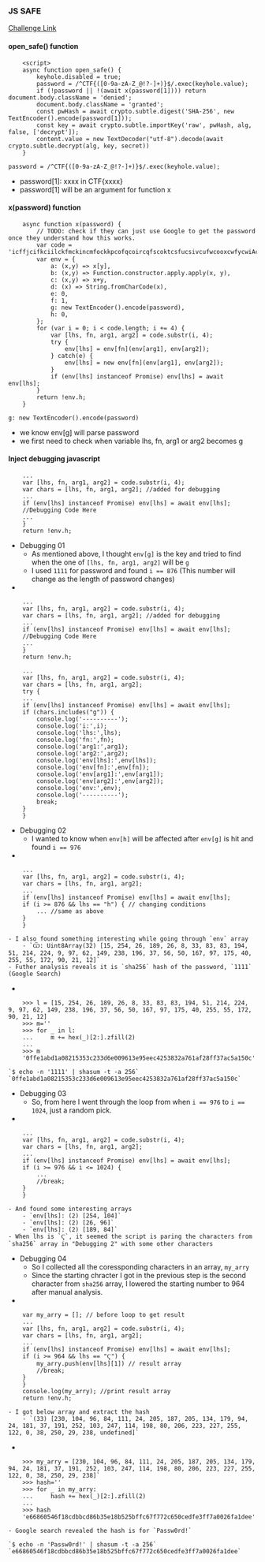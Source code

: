 ### JS SAFE
[Challenge Link](https://capturetheflag.withgoogle.com/?#beginners/web-js-safe-1)

#### open_safe() function

		<script>
		async function open_safe() {
			keyhole.disabled = true;
  			password = /^CTF{([0-9a-zA-Z_@!?-]+)}$/.exec(keyhole.value);
  			if (!password || !(await x(password[1]))) return document.body.className = 'denied';
  			document.body.className = 'granted';
  			const pwHash = await crypto.subtle.digest('SHA-256', new TextEncoder().encode(password[1])); 
  			const key = await crypto.subtle.importKey('raw', pwHash, alg, false, ['decrypt']);
  			content.value = new TextDecoder("utf-8").decode(await crypto.subtle.decrypt(alg, key, secret))
		}


`password = /^CTF{([0-9a-zA-Z_@!?-]+)}$/.exec(keyhole.value);`

- password[1]: xxxx in CTF{xxxx}
- password[1] will be an argument for function x

#### x(password) function

		async function x(password) {
    		// TODO: check if they can just use Google to get the password once they understand how this works.
		    var code = 'icffjcifkciilckfmckincmfockkpcofqcoircqfscoktcsfucsivcufwcooxcwfycwiAcyfBcwkCcBfDcBiEcDfFcwoGcFfHcFiIcHfJcFkKcJfLcJiMcLfNcwwOcNNPcOOQcPORcQNScRkTcSiUcONVcUoWcOwXcWkYcVkЀcYiЁcЀfЂcQoЃcЂkЄcЃfЅcPNІcЅwЇcІoЈcЇiЉcЈfЊcPkЋcЊiЌcІiЍcЌfЎcWoЏcЎkАcЏiБcІkВcБfГcNkДcГfЕcЇkЖcЕiЗcЖfИcRwЙcИoКcЙkЛcUkМcЛiНcМfОcИkПcОiРcПfСcUwТcСiУcQkФcУiХcЃiЦcQwЧcЦoШcЧkЩcШiЪcЩfЫcRiЬcЫfЭcКiЮcЭfЯcСoаcЯiбcГiвcЙiгcRoдcгkеcдiжdТaзcЛfиdзaжcжийcСkкdйaжcжклcйfмdлaжcжмнdТaжcжноdЀaжcжопdNaжcжпрcUiсcрfтdсaуdЁaтcтутcтофcТfхdфaтcтхтcтктcтнтcтмцdсaтcтцтcтктcтутcтнчaaтшdЯaщcйiъcщfыdъaьcжыэcVfюdэaьcьюьcьояdЛaьcьяьcьуьcьыѐчшьёѐшшђcOfѓdђaѓcѓнѓcѓнєcUfѕdєaѓcѓѕіcЯfїdіaѓcѓїјaёѓљaaтњcжшћcЎiќcћfѝdќaњcњѝњcњeўcЏfџdўaњcњџѠdАaњcњѠњcњшњcњѝњcњfњcњџѡљшњѢaaтѣcжшѣcѣѝѣcѣeѣcѣџѤcЯkѥdѤaѣcѣѥѣcѣшѣcѣѝѣcѣfѣcѣџѦѢшѣѧcцнѧcѧїѨdСaѧcѧѨѧcѧкѧcѧуѩaёѧѪcхмѫdрaѪcѪѫѪcѪкѬdYaѪcѪѬѪcѪиѭaѩѪѮcяюѯdНaѮcѮѯѮcѮиѮcѮхѮcѮкѰaѭѮѱdVaѲcхѱѲcѲѕѳcNoѴcѳkѵcѴfѶdѵaѲcѲѶѲcѲiѲcѲlѲcѲmѷјѲgѸјѭѷѹbѰѸѺcXfѻdѺaѻcѻюѻcѻоѻcѻкѻcѻoѼdђaѻcѻѼѻcѻнѻcѻнѻcѻѕѻcѻїѽaёѻѾѽѹшѿceeҀceeҁcee҂ceeѿaѾeҀјѿT҂ѡҀшҁјh҂hѦҁшѿaѾfҀјѿV҂ѡҀшҁјh҂hѦҁшѿaѾiҀјѿU҂ѡҀшҁјh҂hѦҁшѿaѾjҀјѿX҂ѡҀшҁјh҂hѦҁшѿaѾkҀјѿЁ҂ѡҀшҁјh҂hѦҁшѿaѾlҀјѿF҂ѡҀшҁјh҂hѦҁшѿaѾmҀјѿЄ҂ѡҀшҁјh҂hѦҁшѿaѾnҀјѿЉ҂ѡҀшҁјh҂hѦҁшѿaѾoҀјѿЄ҂ѡҀшҁјh҂hѦҁшѿaѾpҀјѿЋ҂ѡҀшҁјh҂hѦҁшѿaѾqҀјѿЍ҂ѡҀшҁјh҂hѦҁшѿaѾrҀјѿА҂ѡҀшҁјh҂hѦҁшѿaѾsҀјѿF҂ѡҀшҁјh҂hѦҁшѿaѾtҀјѿВ҂ѡҀшҁјh҂hѦҁшѿaѾuҀјѿД҂ѡҀшҁјh҂hѦҁшѿaѾvҀјѿЗ҂ѡҀшҁјh҂hѦҁшѿaѾwҀјѿК҂ѡҀшҁјh҂hѦҁшѿaѾxҀјѿН҂ѡҀшҁјh҂hѦҁшѿaѾyҀјѿР҂ѡҀшҁјh҂hѦҁшѿaѾAҀјѿТ҂ѡҀшҁјh҂hѦҁшѿaѾBҀјѿФ҂ѡҀшҁјh҂hѦҁшѿaѾCҀјѿW҂ѡҀшҁјh҂hѦҁшѿaѾDҀјѿХ҂ѡҀшҁјh҂hѦҁшѿaѾEҀјѿЪ҂ѡҀшҁјh҂hѦҁшѿaѾFҀјѿЬ҂ѡҀшҁјh҂hѦҁшѿaѾGҀјѿЮ҂ѡҀшҁјh҂hѦҁшѿaѾHҀјѿа҂ѡҀшҁјh҂hѦҁшѿaѾIҀјѿe҂ѡҀшҁјh҂hѦҁшѿaѾJҀјѿб҂ѡҀшҁјh҂hѦҁшѿaѾKҀјѿв҂ѡҀшҁјh҂hѦҁшѿaѾLҀјѿK҂ѡҀшҁјh҂hѦҁшѿaѾMҀјѿе҂ѡҀшҁјh҂hѦҁшѐceeёceeѓceeјceeљceeњceeѡceeѢceeѣceeѦceeѧceeѩceeѪceeѭceeѮceeѰceeѲceeѷceeѸceeѹceeѻceeѽceeѾceeҀceeҁceeжceeтceeчceeьcee'
		    var env = {
		        a: (x,y) => x[y],
		        b: (x,y) => Function.constructor.apply.apply(x, y),
		        c: (x,y) => x+y,
		        d: (x) => String.fromCharCode(x),
		        e: 0,
		        f: 1,
		        g: new TextEncoder().encode(password),
		        h: 0,
		    };
		    for (var i = 0; i < code.length; i += 4) {
		        var [lhs, fn, arg1, arg2] = code.substr(i, 4);
		        try {
		            env[lhs] = env[fn](env[arg1], env[arg2]);
		        } catch(e) {
		            env[lhs] = new env[fn](env[arg1], env[arg2]);
		        }
		        if (env[lhs] instanceof Promise) env[lhs] = await env[lhs];
		    }
		    return !env.h;
		}

`g: new TextEncoder().encode(password)`

- we know env[g] will parse password
- we first need to check when variable lhs, fn, arg1 or arg2 becomes g

#### Inject debugging javascript

		...
		var [lhs, fn, arg1, arg2] = code.substr(i, 4);
		var chars = [lhs, fn, arg1, arg2]; //added for debugging
		...
		if (env[lhs] instanceof Promise) env[lhs] = await env[lhs];
		//Debugging Code Here
		...
		}
		return !env.h;

- Debugging 01
	- As mentioned above, I thought `env[g]` is the key and tried to find when the one of `[lhs, fn, arg1, arg2]` will be `g` 
	- I used `1111` for password and found `i == 876` (This number will change as the length of password changes)
- 

		...
		var [lhs, fn, arg1, arg2] = code.substr(i, 4);
		var chars = [lhs, fn, arg1, arg2]; //added for debugging
		...
		if (env[lhs] instanceof Promise) env[lhs] = await env[lhs];
		//Debugging Code Here
		...
		}
		return !env.h;
		
		...
		var [lhs, fn, arg1, arg2] = code.substr(i, 4);
		var chars = [lhs, fn, arg1, arg2];
		try {
		...
		if (env[lhs] instanceof Promise) env[lhs] = await env[lhs];
		if (chars.includes("g")) {
			console.log('----------');
			console.log('i:',i);
			console.log('lhs:',lhs);
			console.log('fn:',fn);
			console.log('arg1:',arg1);
			console.log('arg2:',arg2);
			console.log('env[lhs]:',env[lhs]);
			console.log('env[fn]:',env[fn]);
			console.log('env[arg1]:',env[arg1]);
			console.log('env[arg2]:',env[arg2]);
			console.log('env:',env);
			console.log('----------');		
			break;
		}
		}

		
- Debugging 02
	- I wanted to know when `env[h]` will be affected after `env[g]` is hit and found `i == 976` 
- 

		...
		var [lhs, fn, arg1, arg2] = code.substr(i, 4);
		var chars = [lhs, fn, arg1, arg2]; 
		...
		if (env[lhs] instanceof Promise) env[lhs] = await env[lhs];
		if (i >= 876 && lhs == "h") { // changing conditions
			... //same as above
		}
		}

	- I also found something interesting while going through `env` array
		- `Ѿ: Uint8Array(32) [15, 254, 26, 189, 26, 8, 33, 83, 83, 194, 51, 214, 224, 9, 97, 62, 149, 238, 196, 37, 56, 50, 167, 97, 175, 40, 255, 55, 172, 90, 21, 12]`
	- Futher analysis reveals it is `sha256` hash of the password, `1111` (Google Search)
-	 	
	
		>>> l = [15, 254, 26, 189, 26, 8, 33, 83, 83, 194, 51, 214, 224, 9, 97, 62, 149, 238, 196, 37, 56, 50, 167, 97, 175, 40, 255, 55, 172, 90, 21, 12]
		>>> m=''
		>>> for _ in l:
		...     m += hex(_)[2:].zfill(2)
		...
		>>> m
		'0ffe1abd1a08215353c233d6e009613e95eec4253832a761af28ff37ac5a150c'

	`$ echo -n '1111' | shasum -t -a 256`
	`0ffe1abd1a08215353c233d6e009613e95eec4253832a761af28ff37ac5a150c`		
- Debugging 03 
	- So, from here I went through the loop from when `i == 976` to `i == 1024`, just a random pick.
- 

		...
		var [lhs, fn, arg1, arg2] = code.substr(i, 4);
		var chars = [lhs, fn, arg1, arg2]; 
		...
		if (env[lhs] instanceof Promise) env[lhs] = await env[lhs];
		if (i >= 976 && i <= 1024) {
			...
			//break;
		}
		}

	- And found some interesting arrays
		- `env[lhs]: (2) [254, 104]`
		- `env[lhs]: (2) [26, 96]`
		- `env[lhs]: (2) [189, 84]`
	- When lhs is `Ҁ`, it seemed the script is paring the characters from `sha256` array in "Debugging 2" with some other characters 
	
- Debugging 04
	- So I collected all the coressponding characters in an array, `my_arry` 
	- Since the starting chracter I got in the previous step is the second character from `sha256` array, I lowered the starting number to 964 after manual analysis. 
- 

		var my_arry = []; // before loop to get result
		...
		var [lhs, fn, arg1, arg2] = code.substr(i, 4);
		var chars = [lhs, fn, arg1, arg2]; 
		...
		if (env[lhs] instanceof Promise) env[lhs] = await env[lhs];
		if (i >= 964 && lhs == "Ҁ") {
			my_arry.push(env[lhs][1]) // result array
			//break;
		}
		}
		console.log(my_arry); //print result array
		return !env.h;

	- I got below array and extract the hash
		- `(33) [230, 104, 96, 84, 111, 24, 205, 187, 205, 134, 179, 94, 24, 181, 37, 191, 252, 103, 247, 114, 198, 80, 206, 223, 227, 255, 122, 0, 38, 250, 29, 238, undefined]`
- 

		>>> my_arry = [230, 104, 96, 84, 111, 24, 205, 187, 205, 134, 179, 94, 24, 181, 37, 191, 252, 103, 247, 114, 198, 80, 206, 223, 227, 255, 122, 0, 38, 250, 29, 238]`
		>>> hash=''
		>>> for _ in my_arry:
		...     hash += hex(_)[2:].zfill(2)
		...
		>>> hash
		'e66860546f18cdbbcd86b35e18b525bffc67f772c650cedfe3ff7a0026fa1dee'
		
	- Google search revealed the hash is for `Passw0rd!`
	
	`$ echo -n 'Passw0rd!' | shasum -t -a 256`
	`e66860546f18cdbbcd86b35e18b525bffc67f772c650cedfe3ff7a0026fa1dee`